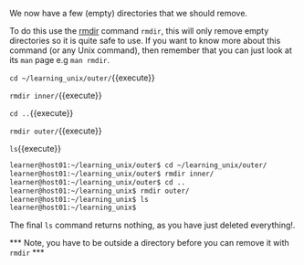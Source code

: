 
We now have a few (empty) directories that we should remove.

To do this use the [rmdir][] command `rmdir`, this will only remove empty directories so it is quite safe to use. If you want to know more about this command (or any Unix command), then remember that you can just look at its `man` page e.g `man rmdir`.


`cd ~/learning_unix/outer/`{{execute}}

`rmdir inner/`{{execute}}

`cd ..`{{execute}}

`rmdir outer/`{{execute}}

`ls`{{execute}}

```bash
learner@host01:~/learning_unix/outer$ cd ~/learning_unix/outer/
learner@host01:~/learning_unix/outer$ rmdir inner/
learner@host01:~/learning_unix/outer$ cd ..
learner@host01:~/learning_unix$ rmdir outer/
learner@host01:~/learning_unix$ ls
learner@host01:~/learning_unix$
```

The final `ls` command returns nothing, as you have just deleted everything!.

*** Note, you have to be outside a directory before you can remove it with `rmdir` ***

[rmdir]: http://en.wikipedia.org/wiki/Rmdir
